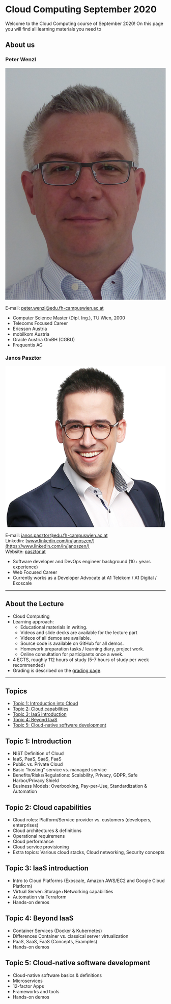 # Cloud Computing September 2020

Welcome to the Cloud Computing course of September 2020! On this page you will find all learning
materials you need to

## About us

### Peter Wenzl

![](peter-wenzl.jpg)

E-mail: [peter.wenzl@edu.fh-campuswien.ac.at](mailto:peter.wenzl@edu.fh-campuswien.ac.at)

- Computer Science Master (Dipl. Ing.), TU Wien, 2000
- Telecoms Focused Career
- Ericsson Austria
- mobilkom Austria
- Oracle Austria GmBH (CGBU)
- Frequentis AG

### Janos Pasztor

![](janos-pasztor.png)

E-mail: [janos.pasztor@edu.fh-campuswien.ac.at](mailto:janos.pasztor@edu.fh-campuswien.ac.at) <br />
Linkedin: [www.linkedin.com/in/janoszen/](https://www.linkedin.com/in/janoszen/) <br />
Website: [pasztor.at](https://pasztor.at)

- Software developer and DevOps engineer background (10+ years experience)
- Web Focused Career
- Currently works as a Developer Advocate at A1 Telekom / A1 Digital / Exoscale

---

## About the Lecture

- Cloud Computing
- Learning approach:
  - Educational materials in writing.
  - Videos and slide decks are available for the lecture part
  - Videos of all demos are available.
  - Source code is available on GitHub for all demos.
  - Homework preparation tasks / learning diary, project work.
  - Online consultation for participants once a week.
- 4 ECTS, roughly 112 hours of study (5-7 hours of study per week recommended)
- Grading is described on the [grading page](course/grading/index.md).

---

## Topics

- [Topic 1: Introduction into Cloud](lectures/1-cloud-intro/index.md)
- [Topic 2: Cloud capabilities](lectures/2-capabilities/index.md)
- [Topic 3: IaaS introduction](lectures/3-iaas/index.md)
- [Topic 4: Beyond IaaS](lectures/4-xaas/index.md)
- [Topic 5: Cloud-native software development](lectures/5-cloud-native/index.md)

## Topic 1: Introduction

- NIST Definition of Cloud
- IaaS, PaaS, SaaS, FaaS
- Public vs. Private Cloud
- Basic “hosting” service vs. managed service
- Benefits/Risks/Regulations: Scalability, Privacy, GDPR, Safe Harbor/Privacy Shield
- Business Models: Overbooking, Pay-per-Use, Standardization & Automation

## Topic 2: Cloud capabilities

- Cloud roles: Platform/Service provider vs. customers (developers, enterprises)
- Cloud architectures & definitions
- Operational requiremens
- Cloud performance
- Cloud service provisioning
- Extra topics: Various cloud stacks, Cloud networking, Security concepts

## Topic 3: IaaS introduction

- Intro to Cloud Platforms (Exoscale, Amazon AWS/EC2 and Google Cloud Platform)
- Virtual Server+Storage+Networking capabilities
- Automation via Terraform
- Hands-on demos

## Topic 4: Beyond IaaS

- Container Services (Docker & Kubernetes)
- Differences Container vs. classical server virtualization
- PaaS, SaaS, FaaS (Concepts, Examples)
- Hands-on demos

## Topic 5: Cloud-native software development

- Cloud-native software basics & definitions
- Microservices
- 12-factor Apps
- Frameworks and tools
- Hands-on demos
